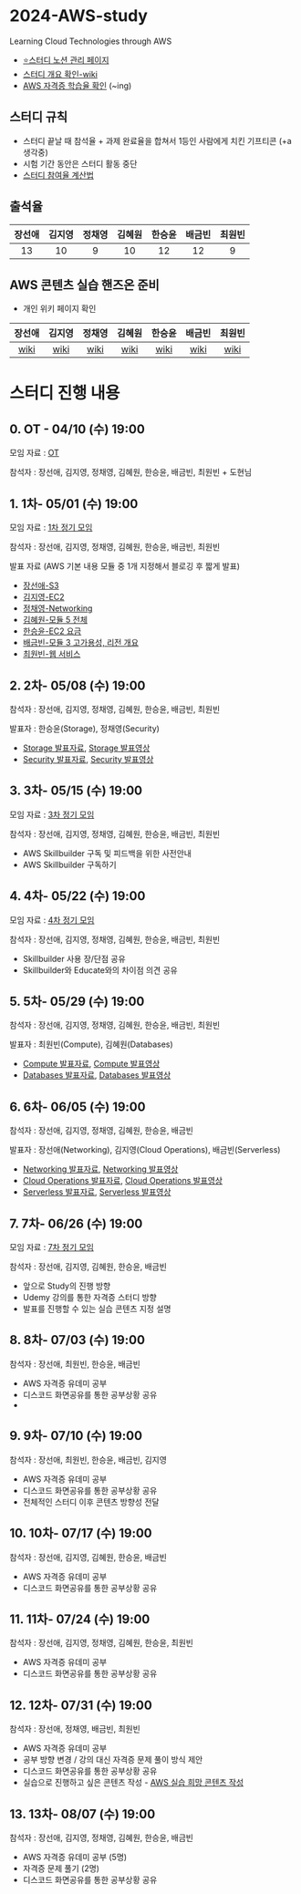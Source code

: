 # 2024-AWS-study
Learning Cloud Technologies through AWS

- [⭐스터디 노션 관리 페이지](https://auspicious-voyage-835.notion.site/2024-AWS-Study-874092e730bc465f8f0ed1160ad5822e?pvs=4)
- [스터디 개요 확인-wiki](https://github.com/seonae-j/2024-AWS-study/wiki/Summary)
- [AWS 자격증 학습율 확인](https://auspicious-voyage-835.notion.site/b4442be3f13d44d9abcbb3f8360413a1?v=cac27fac85544232bb0ec8871a1153cb&pvs=4)
(~ing)

## 스터디 규칙
- 스터디 끝날 때 참석율 + 과제 완료율을 합쳐서 1등인 사람에게 치킨 기프티콘 (+a 생각중)
- 시험 기간 동안은 스터디 활동 중단
- [스터디 참여율 계산법](https://auspicious-voyage-835.notion.site/a055ace3e4ac4b049a0447634340c7c4?pvs=4)

## 출석율
<div align="center">

|                                                                **장선애**                                                                 |                                                                  **김지영**                                                                  |                                                             **정채영**                                                              |                                                              **김혜원**                                                               |                                                             **한승윤**                                                              |                                                             **배금빈**                                                              |                                                             **최원빈**                                                              | 
| :---------------------------------------------------------------------------------------------------------------------------------------: | :------------------------------------------------------------------------------------------------------------------------------------------: | :---------------------------------------------------------------------------------------------------------------------------------: | :-----------------------------------------------------------------------------------------------------------------------------------: | :---------------------------------------------------------------------------------------------------------------------------------: | :---------------------------------------------------------------------------------------------------------------------------------: | :---------------------------------------------------------------------------------------------------------------------------------: |
| 13 | 10 | 9 | 10 | 12 | 12 | 9 |

</div>

## AWS 콘텐츠 실습 핸즈온 준비
- 개인 위키 페이지 확인
<div align="center">

|                                                                **장선애**                                                                 |                                                                  **김지영**                                                                  |                                                             **정채영**                                                              |                                                              **김혜원**                                                               |                                                             **한승윤**                                                              |                                                             **배금빈**                                                              |                                                             **최원빈**                                                              | 
| :---------------------------------------------------------------------------------------------------------------------------------------: | :------------------------------------------------------------------------------------------------------------------------------------------: | :---------------------------------------------------------------------------------------------------------------------------------: | :-----------------------------------------------------------------------------------------------------------------------------------: | :---------------------------------------------------------------------------------------------------------------------------------: | :---------------------------------------------------------------------------------------------------------------------------------: | :---------------------------------------------------------------------------------------------------------------------------------: |
| [wiki](https://github.com/donga-it-club/2024-AWS-study/wiki/%EC%9E%A5%EC%84%A0%EC%95%A0) | [wiki](https://github.com/donga-it-club/2024-AWS-study/wiki/%EA%B9%80%EC%A7%80%EC%98%81) | [wiki](https://github.com/donga-it-club/2024-AWS-study/wiki/%EC%A0%95%EC%B1%84%EC%98%81) | [wiki](https://github.com/donga-it-club/2024-AWS-study/wiki/%EA%B9%80%ED%98%9C%EC%9B%90) | [wiki](https://github.com/donga-it-club/2024-AWS-study/wiki/%ED%95%9C%EC%8A%B9%EC%9C%A4) | [wiki](https://github.com/donga-it-club/2024-AWS-study/wiki/%EB%B0%B0%EA%B8%88%EB%B9%88) | [wiki](https://github.com/donga-it-club/2024-AWS-study/wiki/%EC%B5%9C%EC%9B%90%EB%B9%88) |

</div>


# 스터디 진행 내용

## 0. OT - 04/10 (수) 19:00
모임 자료 : [OT](https://auspicious-voyage-835.notion.site/OT-04-10-19-00-e040c4ca11a9474a8fd4c037b6d48ef9?pvs=4)

참석자 : 장선애, 김지영, 정채영, 김혜원, 한승윤, 배금빈, 최원빈 + 도현님


## 1. 1차- 05/01 (수) 19:00
모임 자료 : [1차 정기 모임](https://auspicious-voyage-835.notion.site/1-c8de6db5f74b4721bd0f0718e815acf2?pvs=4)

참석자 : 장선애, 김지영, 정채영, 김혜원, 한승윤, 배금빈, 최원빈

발표 자료 (AWS 기본 내용 모듈 중 1개 지정해서 블로깅 후 짧게 발표)
- [장선애-S3](https://sundery.tistory.com/91)
- [김지영-EC2](https://jyxung.tistory.com/2)
- [정채영-Networking](https://lu-cia.tistory.com/2)
- [김혜원-모듈 5 전체](https://hyeoni-study.tistory.com/2)
- [한승윤-EC2 요금](https://seungyoon1786.tistory.com/4)
- [배금빈-모듈 3 고가용성, 리전 개요](https://blog.naver.com/binny1204/223433185189)
- [최원빈-웹 서비스](https://worsing12.tistory.com/11)

## 2. 2차- 05/08 (수) 19:00
참석자 : 장선애, 김지영, 정채영, 김혜원, 한승윤, 배금빈, 최원빈

발표자 : 한승윤(Storage), 정채영(Security)
- [Storage 발표자료](https://seungyoon1786.tistory.com/6), [Storage 발표영상](https://drive.google.com/file/d/1x4jctGbZ61fND50Wy9rJ6AlEVtQS_5l1/view?usp=sharing)
- [Security 발표자료](https://lu-cia.tistory.com/5), [Security 발표영상](https://drive.google.com/file/d/1WysV9OK8pEhdRuDWfOpn8okfCOPWIXV7/view?usp=sharing)

## 3. 3차- 05/15 (수) 19:00
모임 자료 : [3차 정기 모임](https://auspicious-voyage-835.notion.site/1-c8de6db5f74b4721bd0f0718e815acf2?pvs=4)

참석자 : 장선애, 김지영, 정채영, 김혜원, 한승윤, 배금빈, 최원빈

- AWS Skillbuilder 구독 및 피드백을 위한 사전안내
- AWS Skillbuilder 구독하기 

## 4. 4차- 05/22 (수) 19:00
모임 자료 : [4차 정기 모임](https://auspicious-voyage-835.notion.site/4-55bf39d20b75484da1fcd14149ccc83a?pvs=4)

참석자 : 장선애, 김지영, 정채영, 김혜원, 한승윤, 배금빈, 최원빈

- Skillbuilder 사용 장/단점 공유
- Skillbuilder와 Educate와의 차이점 의견 공유

## 5. 5차- 05/29 (수) 19:00
참석자 : 장선애, 김지영, 정채영, 김혜원, 한승윤, 배금빈, 최원빈

발표자 : 최원빈(Compute), 김혜원(Databases)
- [Compute 발표자료](https://worsing12.tistory.com/13), [Compute 발표영상](https://drive.google.com/file/d/1L_jtisqmFAJ8O6D1KPjktpnq9SdSf3wM/view?usp=sharing)
- [Databases 발표자료](https://hyeoni-study.tistory.com/9), [Databases 발표영상](https://drive.google.com/file/d/18GbDnI14LR8JCOmblEiLEU9H1Lw7ya8r/view?usp=sharing)

## 6. 6차- 06/05 (수) 19:00
참석자 : 장선애, 김지영, 정채영, 김혜원, 한승윤, 배금빈

발표자 : 장선애(Networking), 김지영(Cloud Operations), 배금빈(Serverless)
- [Networking 발표자료](https://sundery.tistory.com/96), [Networking 발표영상](https://drive.google.com/file/d/1VkAhUUxA2cT19R9-5X60lnGFGPQaZbXj/view?usp=drive_link)
- [Cloud Operations 발표자료](https://jyxung.tistory.com/7), [Cloud Operations 발표영상](https://drive.google.com/file/d/1pvrH8m41OyPNC5XxS5RFFGPpoe2MGoO-/view?usp=drive_link)
- [Serverless 발표자료](https://geumbin1204.notion.site/7-6b17b345183344b3b6a62b09b595700a), [Serverless 발표영상](https://drive.google.com/file/d/1itvWZ9qf9N4WiIXRe1EJrzib0T5BozT5/view?usp=drive_link)

## 7. 7차- 06/26 (수) 19:00
모임 자료 : [7차 정기 모임](https://auspicious-voyage-835.notion.site/7-a4f5de79758b4ad7b2778ca06ebe4e90?pvs=4)

참석자 : 장선애, 김지영, 김혜원, 한승윤, 배금빈

- 앞으로 Study의 진행 방향
- Udemy 강의를 통한 자격증 스터디 방향
- 발표를 진행할 수 있는 실습 콘텐츠 지정 설명

## 8. 8차- 07/03 (수) 19:00
참석자 : 장선애, 최원빈, 한승윤, 배금빈

- AWS 자격증 유데미 공부
- 디스코드 화면공유를 통한 공부상황 공유
- 
## 9. 9차- 07/10 (수) 19:00
참석자 : 장선애, 최원빈, 한승윤, 배금빈, 김지영

- AWS 자격증 유데미 공부
- 디스코드 화면공유를 통한 공부상황 공유
- 전체적인 스터디 이후 콘텐츠 방향성 전달

## 10. 10차- 07/17 (수) 19:00
참석자 : 장선애, 김지영, 김혜원, 한승윤, 배금빈

- AWS 자격증 유데미 공부
- 디스코드 화면공유를 통한 공부상황 공유

## 11. 11차- 07/24 (수) 19:00
참석자 : 장선애, 김지영, 정채영, 김혜원, 한승윤, 최원빈

- AWS 자격증 유데미 공부
- 디스코드 화면공유를 통한 공부상황 공유

## 12. 12차- 07/31 (수) 19:00
참석자 : 장선애, 정채영, 배금빈, 최원빈

- AWS 자격증 유데미 공부
- 공부 방향 변경 / 강의 대신 자격증 문제 풀이 방식 제안
- 디스코드 화면공유를 통한 공부상황 공유
- 실습으로 진행하고 싶은 콘텐츠 작성 - [AWS 실습 희망 콘텐츠 작성](https://auspicious-voyage-835.notion.site/AWS-437af746006f42d4bf1500e527d36f2f?pvs=4)

## 13. 13차- 08/07 (수) 19:00
참석자 : 장선애, 김지영, 정채영, 김혜원, 한승윤, 배금빈

- AWS 자격증 유데미 공부 (5명)
- 자격증 문제 풀기 (2명)
- 디스코드 화면공유를 통한 공부상황 공유
  
